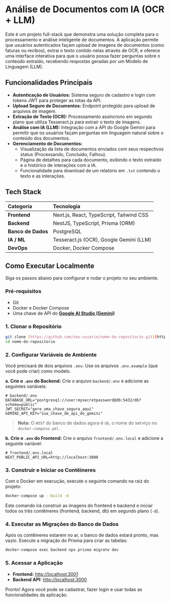 # Análise de Documentos com IA (OCR + LLM)

Este é um projeto full-stack que demonstra uma solução completa para o processamento e análise inteligente de documentos. A aplicação permite que usuários autenticados façam upload de imagens de documentos (como faturas ou recibos), extrai o texto contido nelas através de OCR, e oferece uma interface interativa para que o usuário possa fazer perguntas sobre o conteúdo extraído, recebendo respostas geradas por um Modelo de Linguagem (LLM).

## Funcionalidades Principais

-   **Autenticação de Usuários:** Sistema seguro de cadastro e login com tokens JWT para proteger as rotas da API.
-   **Upload Seguro de Documentos:** Endpoint protegido para upload de arquivos de imagem.
-   **Extração de Texto (OCR):** Processamento assíncrono em segundo plano que utiliza Tesseract.js para extrair o texto de imagens.
-   **Análise com IA (LLM):** Integração com a API do Google Gemini para permitir que os usuários façam perguntas em linguagem natural sobre o conteúdo dos documentos.
-   **Gerenciamento de Documentos:**
    -   Visualização da lista de documentos enviados com seus respectivos status (Processando, Concluído, Falhou).
    -   Página de detalhes para cada documento, exibindo o texto extraído e o histórico de interações com a IA.
    -   Funcionalidade para download de um relatório em `.txt` contendo o texto e as interações.

## Tech Stack

| Categoria      | Tecnologia                                                              |
| :------------- | :---------------------------------------------------------------------- |
| **Frontend** | Next.js, React, TypeScript, Tailwind CSS                                |
| **Backend** | NestJS, TypeScript, Prisma (ORM)                                        |
| **Banco de Dados** | PostgreSQL                                                              |
| **IA / ML** | Tesseract.js (OCR), Google Gemini (LLM)                                 |
| **DevOps** | Docker, Docker Compose                                                  |

## Como Executar Localmente

Siga os passos abaixo para configurar e rodar o projeto no seu ambiente.

### Pré-requisitos

-   Git
-   Docker e Docker Compose
-   Uma chave de API do **[Google AI Studio (Gemini)](https://aistudio.google.com/)**

### 1. Clonar o Repositório

```bash
git clone [https://github.com/seu-usuario/nome-do-repositorio.git](https://github.com/seu-usuario/nome-do-repositorio.git)
cd nome-do-repositorio
```

### 2. Configurar Variáveis de Ambiente

Você precisará de dois arquivos `.env`. Use os arquivos `.env.example` (que você pode criar) como modelo.

**a. Crie o `.env` do Backend:**
Crie o arquivo `backend/.env` e adicione as seguintes variáveis:
```env
# backend/.env
DATABASE_URL="postgresql://user:mysecretpassword@db:5432/db?schema=public"
JWT_SECRET="gere_uma_chave_segura_aqui"
GEMINI_API_KEY="sua_chave_de_api_do_gemini"
```
> **Nota:** O `HOST` do banco de dados agora é `db`, o nome do serviço no `docker-compose.yml`.

**b. Crie o `.env` do Frontend:**
Crie o arquivo `frontend/.env.local` e adicione a seguinte variável:
```env
# frontend/.env.local
NEXT_PUBLIC_API_URL=http://localhost:3000
```

### 3. Construir e Iniciar os Contêineres

Com o Docker em execução, execute o seguinte comando na raiz do projeto:

```bash
docker-compose up --build -d
```
Este comando irá construir as imagens do frontend e backend e iniciar todos os três contêineres (frontend, backend, db) em segundo plano (`-d`).

### 4. Executar as Migrações do Banco de Dados

Após os contêineres estarem no ar, o banco de dados estará pronto, mas vazio. Execute a migração do Prisma para criar as tabelas:

```bash
docker-compose exec backend npx prisma migrate dev
```

### 5. Acessar a Aplicação

-   **Frontend:** [http://localhost:3001](http://localhost:3001)
-   **Backend API:** [http://localhost:3000](http://localhost:3000)

Pronto! Agora você pode se cadastrar, fazer login e usar todas as funcionalidades da aplicação.
